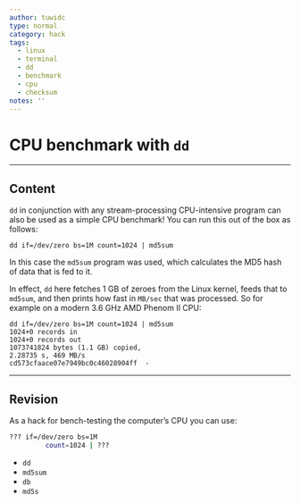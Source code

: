```yaml
---
author: tuwidc
type: normal
category: hack
tags:
  - linux
  - terminal
  - dd
  - benchmark
  - cpu
  - checksum
notes: ''
---
```


# CPU benchmark with `dd`


---

## Content

`dd` in conjunction with any stream-processing CPU-intensive program can also be used as a simple CPU benchmark! You can run this out of the box as follows:

```plain-text
dd if=/dev/zero bs=1M count=1024 | md5sum
```

In this case the `md5sum` program was used, which calculates the MD5 hash of data that is fed to it. 

In effect, `dd` here fetches 1 GB of zeroes from the Linux kernel, feeds that to `md5sum`, and then prints how fast in `MB/sec` that was processed. So for example on a modern 3.6 GHz AMD Phenom II CPU:

```plain-text
dd if=/dev/zero bs=1M count=1024 | md5sum
1024+0 records in
1024+0 records out
1073741824 bytes (1.1 GB) copied, 
2.28735 s, 469 MB/s
cd573cfaace07e7949bc0c46028904ff  - 
```


---

## Revision

As a hack for bench-testing the computer’s CPU you can use:

```bash
??? if=/dev/zero bs=1M 
         count=1024 | ???
```

- `dd`
- `md5sum`
- `db`
- `md5s`
